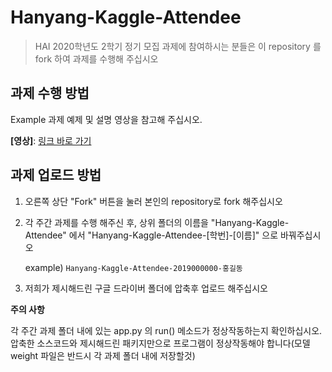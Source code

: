 # Hanyang-Kaggle-Attendee
> HAI 2020학년도 2학기 정기 모집 과제에 참여하시는 분들은 이 repository 를 fork 하여 과제를 수행해 주십시오

## 과제 수행 방법
Example 과제 예제 및 설명 영상을 참고해 주십시오.

**[영상]**: [링크 바로 가기](https://youtu.be/9Ta417e1JeU)

## 과제 업로드 방법
1. 오른쪽 상단 "Fork" 버튼을 눌러 본인의 repository로 fork 해주십시오

2. 각 주간 과제를 수행 해주신 후, 상위 폴더의 이름을 "Hanyang-Kaggle-Attendee" 에서 "Hanyang-Kaggle-Attendee-[학번]-[이름]" 으로 바꿔주십시오

	example) ```Hanyang-Kaggle-Attendee-2019000000-홍길동```

3. 저희가 제시해드린 구글 드라이버 폴더에 압축후 업로드 해주십시오

**주의 사항**

각 주간 과제 폴더 내에 있는 app.py 의 run() 메소드가 정상작동하는지 확인하십시오. 압축한 소스코드와 제시해드린 패키지만으로 프로그램이 정상작동해야 합니다(모델 weight 파일은 반드시 각 과제 폴더 내에 저장할것)
